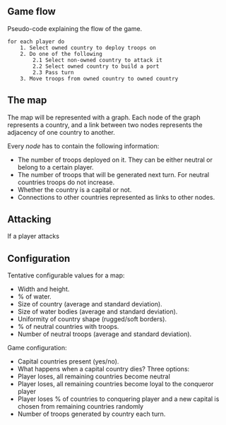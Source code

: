 ## Game flow
Pseudo-code explaining the flow of the game.

    for each player do
        1. Select owned country to deploy troops on
        2. Do one of the following
            2.1 Select non-owned country to attack it
            2.2 Select owned country to build a port
            2.3 Pass turn
        3. Move troops from owned country to owned country

## The map
The map will be represented with a graph. Each node of the graph represents a country, and a link between two nodes represents the adjacency of one country to another.

Every *node* has to contain the following information:

- The number of troops deployed on it. They can be either neutral or belong to a certain player.
- The number of troops that will be generated next turn. For neutral countries troops do not increase.
- Whether the country is a capital or not.
- Connections to other countries represented as links to other nodes.

## Attacking
If a player attacks

## Configuration
Tentative configurable values for a map:

- Width and height.
- % of water.
- Size of country (average and standard deviation).
- Size of water bodies (average and standard deviation).
- Uniformity of country shape (rugged/soft borders).
- % of neutral countries with troops.
- Number of neutral troops (average and standard deviation).


Game configuration:

- Capital countries present (yes/no).
- What happens when a capital country dies? Three options:
- Player loses, all remaining countries become neutral
- Player loses, all remaining countries become loyal to the conqueror player
- Player loses % of countries to conquering player and a new capital is chosen from remaining countries randomly
- Number of troops generated by country each turn.
